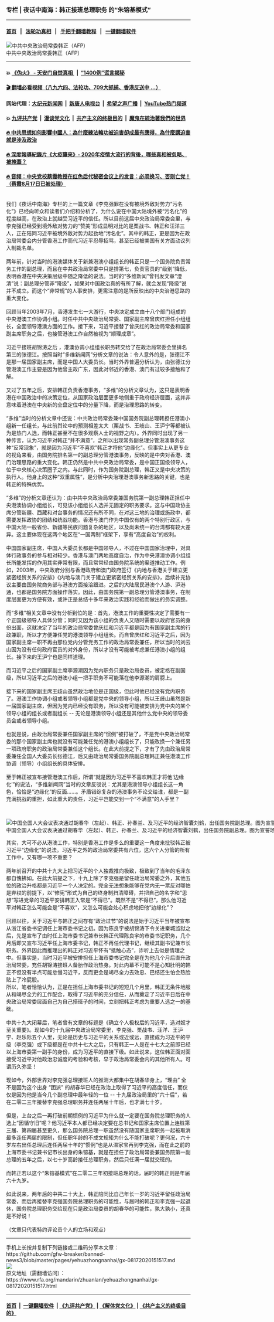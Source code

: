 ### 专栏 | 夜话中南海：韩正接班总理职务 的“朱镕基模式”
------------------------

#### [首页](https://github.com/gfw-breaker/banned-news3/blob/master/README.md) &nbsp;&nbsp;|&nbsp;&nbsp; [法轮功真相](https://github.com/begood0513/basic/blob/master/README.md)  &nbsp;&nbsp;|&nbsp;&nbsp; [手把手翻墙教程](https://github.com/gfw-breaker/guides/wiki)  &nbsp;&nbsp;|&nbsp;&nbsp; [一键翻墙软件](https://github.com/gfw-breaker/nogfw/blob/master/README.md)  



<div id="headerimg">
 <img alt="中共中央政治局常委韩正（AFP）" src="https://www.rfa.org/mandarin/yataibaodao/junshiwaijiao/ko-01172018101705.html/p8500521a51141279.jpg/image" title="中共中央政治局常委韩正（AFP）"/>
 <div id="headerimgcontents">
  <div id="headerimgcaption">
   <span>
    中共中央政治局常委韩正（AFP）
   </span>
   <!-- zoomattribute -->
  </div>
  <!-- headerimgcaption -->
 </div>
 <!-- headerimagecontents -->
</div>

<hr/>


#### 💥 [《伪火》 - 天安门自焚真相 ](http://141.164.51.119:10000/videos/blog/weihuo.html)&nbsp; |&nbsp; [“1400例”谎言揭秘  ](http://141.164.51.119:10000/videos/blog/jiexi1400.html)

#### [ 🎬  翻墙必看视频（八九六四、法轮功、709大抓捕、香港反送中 ...）](https://github.com/gfw-breaker/links/blob/master/banned.md)

#### 网站代理：[大纪元新闻网](http://167.172.10.89:10080/gb/) &nbsp;|&nbsp; [新唐人电视台](http://167.172.10.89:8808/gb/) &nbsp;|&nbsp; [希望之声广播](http://167.172.10.89/radio.html) &nbsp;|&nbsp; [YouTube热门频道](http://158.247.203.241/youtube.html)

#### 💥 [九评共产党](http://141.164.51.119:10000/videos/res/jiuping/)&nbsp; |&nbsp; [漫谈党文化](http://141.164.51.119:10000/videos/res/mtdwh/)&nbsp; |&nbsp; [共产主义的终极目的](http://141.164.51.119:10000/videos/res/zjmd/)&nbsp; |&nbsp; [魔鬼在統治著我們的世界](http://141.164.51.119:10000/videos/res/TheSpecter/)  

#### [ 🔥  中共思想如何影響中國人：為什麼練法輪功被迫害卻成最有應得，為什麼講迫害就是涉及政治](http://141.164.51.119:10000/videos/news/truth01.html)

#### [ 🔥  深度報導紀錄片《大疫襲來》- 2020年疫情大流行的背後，哪些真相被忽略、被掩蓋？](http://141.164.51.119:10000/videos/news/../corona/index.html)

#### [ 🔥  音频：中央党校蔡霞教授在红色后代秘密会议上的发言：必须换习、否则亡党！（蔡霞8月17日已被处理）](http://141.164.51.119:10000/videos/news/caixia.html)

<div id="storytext">
 <div>
  <div class="slot_header">
  </div>
 </div>
 <p>
  <br/>
  我们《夜话中南海》专栏的上一篇文章《李克强罪在没有被境外敌对势力“污名化”》已经向听众和读者们介绍和分析了，为什么说在中国大陆境外被“污名化”的程度越高，在政治上就越受习近平的信任。所以目前这届中央政治局常委会里，与李克强已经受到境外敌对势力的“赞美”形成显明对比的是栗战书、韩正和汪洋三人，正在陪同习近平被境外敌对势力起劲地“污名化”。其中的韩正，更是因为在政治局常委会内分管香港工作而代习近平忍辱招骂，甚至已经被美国有关方面动议列入制裁名单。
  <br/>
  <br/>
  两年前，针对当时的港澳媒体关于新兼港澳小组组长的韩正只是一个国务院负责常务工作的副总理，而且在中共政治局常委中只是排第七，负责官员的“级别”降低，表明香港在中央决策层级中随之降低的说法。当时的“多维新闻”曾刊发文章“澄清”说：副总理分管非“降级”，如果对中国政治真的有所了解，就会发现“降级”说并不成立。而这个“非常规”的人事安排，更需注意的是所反映出的中央治港思路的重大变化。
  <br/>
  <br/>
  回顾当年2003年7月，香港发生七一大游行，中央决定成立由十八个部门组成的中央港澳工作协调小组。时任中共中央政治局常委、国家副主席曾庆红担任小组组长，全面领导港澳方面的工作。接下来，习近平接替了曾庆红的政治局常委和国家副主席职务之后，也接管港澳工作自然被视为“顺理成章”。
  <br/>
  <br/>
  习近平接班胡锦涛之后 ，港澳协调小组组长职务转交给了在政治局常委会里排名第三的张德江。按照当时“多维新闻网”分析文章的说法：令人意外的是，张德江不是那一届国家副主席，而是中国人大委员长。当时外界普遍分析认为，由张德江分管港澳工作主要是因为他曾主政广东，因此对邻近的香港、澳门有过较多接触和了解。
  <br/>
  <br/>
  又过了五年之后，安排韩正负责香港事务，“多维”的分析文章认为，这只是表明香港在中国政治中的决策定位，从国家政治层面更多地侧重于政府经济层面，这并非意味着港澳在中央新的全盘定位中的分量下降，而是治理思路的转变。
  <br/>
  <br/>
  “多维”当时的分析文章中还说：中共政治局常委兼中国国务院副总理韩担任港澳小组新一任组长，与此前舆论中的预测相差太大（栗战书、王岐山、王沪宁等都被认为是热门人选，而韩正甚至不在很多观察人士的视野之内）。外界同时出现了另一种传言，认为习近平对韩正“并不满意”，之所以出现常务副总理分管港澳事务这种“反常现象”，就是因为习近平“不喜欢”韩正才将他“边缘化”。但事实上从更专业的视角来看，由国务院排名第一的副总理分管港澳事务，反映的是中央对香港、澳门治理思路的重大变化。韩正仍然是中共中央政治局常委，是中国正国级领导人，位于中央核心决策圈子之内。与此同时，作为国务院副总理，韩正又是中央决策的执行人。他身上的这种“双重属性”，是分析中央治理港澳事务新思路的关键，也是韩正的特殊优势。
  <br/>
  <br/>
  “多维”的分析文章还认为：由中共中央政治局常委兼国务院第一副总理韩正担任中央港澳协调小组组长，可见该小组组长人选并无固定的职务要求。这与中国政协主席分管新疆、西藏和对台事务的情况还有所不同，在对这三地的治理或施政中，都需要发挥政协的团结和统战功能。香港与澳门作为中国仅有的两个特别行政区，与中国大陆一般省份、新疆等民族问题复杂的地区，以及尚未统一的台湾都有较大差异。这主要体现在这两个地区在“一国两制”框架下，享有“高度自治”的权利。
  <br/>
  <br/>
  中国国家副主席，中国人大委员长都是中国领导人，不过在中国国家治理中，对具体行政事务的参与相对较少。香港与澳门两地高度自治，作为中央港澳协调小组组长所能发挥的作用其实非常有限，而且常常经由国务院系统的渠道推动工作。例如，2003年，中央政府分别与香港政府和澳门政府签订《内地与香港关于建立更紧密经贸关系的安排》《内地与澳门关于建立更紧密经贸关系的安排》，后续补充协议主要由国务院商务部与港澳方面接洽跟进。之后的大陆居民港澳个人游、沪港通，也都是国务院方面操作落实。因此，由国务院第一副总理分管港澳事务，在制度层面更为方便有效，或许正是总结十多年来政治实践和经验而做出的务实调整。
  <br/>
  <br/>
  而“多维”相关文章中没有分析到位的是：首先，港澳工作的重要性决定了需要有一个正国级领导人具体分管；同时又因为该小组的负责人又随时需要以政府官员的身份出面，这就决定了当年的政治局常委曾庆红和习近平都是因为有国家副主席的行政兼职，所以才方便兼任党的港澳领导小组组长。而自曾庆红和习近平之后，因为国家副主席一职不再由那位党内分管党务工作的政治局常委兼任，所以当时的刘云山因为没有任何政府官员的对外身份，所以才没有可能被考虑兼任港澳小组的组长。接下来的王沪宁也是同样道理。
  <br/>
  <br/>
  而习近平之后的国家副主席李源潮因为党内职务只是政治局委员，被定格在副国级，所以习近平之后的港澳小组一把手职务不可能落在他李源潮的肩膀上。
  <br/>
  <br/>
  接下来的国家副主席王歧山虽然政治地位是正国级，但此时他已经没有党内职务了。港澳工作协调小组或者领导小组都是党中央的领导小组，所以王歧山虽然是新一届国家副主席，但因为党内已经没有职务，所以没有可能被安排为党中央的某个领导小组的组长或者副组长 -- 无论是港澳领导小组还是其他什么党中央的领导委员会或者领导小组。
  <br/>
  <br/>
  也就是说，由政治局常委兼任国家副主席的“惯例”被打破了，不是党中央政治局常委的那个国家副主席也就没有可能兼任党的港澳小组组长了，只能改换一个兼任另一项政府职务的政治局常委兼任这个组长。在此大前提之下，才有了先由政治局常委兼任全国人大委员长张德江，后又由政治局常委国务院副总理韩正兼任港澳工作协调（领导）小组组长的具体安排。
  <br/>
  <br/>
  至于韩正被宣布接管港澳工作后，所谓“就是因为习近平不喜欢韩正才将他‘边缘化’”的说法，“多维新闻网”当时的文章反驳说：尤其是港澳领导小组组长这一角色，恰恰是“边缘化”的反面……。矛盾错综复杂的港澳事务不论交给谁，都是一副充满挑战的重担，如此重大的责任，习近平岂能交到一个“不满意”的人手里？
 </p>
 <p>
  <br/>
  <div class="image-inline captioned" style="width:5000px;">
   <div style="width:5000px;">
    <img alt="中国全国人大会议表决通过胡春华（左起）、韩正、孙春兰、及习近平的经济智囊刘鹤，出任国务院副总理。图为宣誓场景。（美联社）" src="https://www.rfa.org/mandarin/yataibaodao/zhengzhi/ql2-03192018102128.html/AP_18078171571661.jpg" title="中国全国人大会议表决通过胡春华（左起）、韩正、孙春兰、及习近平的经济智囊刘鹤，出任国务院副总理。图为宣誓场景。（美联社）"/>
   </div>
   <div class="image-caption">
    <span style="width:5000px;">
     中国全国人大会议表决通过胡春华（左起）、韩正、孙春兰、及习近平的经济智囊刘鹤，出任国务院副总理。图为宣誓场景。（美联社）
    </span>
    <span class="copyright">
    </span>
   </div>
  </div>
 </p>
 <p>
  其实，大可不必从港澳工作，特别是香港工作是多么的重要这一角度来批驳韩正被习近平“边缘化”的说法。习近平之外的政治局常委共有六位，这六个人分管的所有工作中，又有哪一项不重要？
  <br/>
  <br/>
  两年前召开的中共十九大上把习近平的个人独裁推向极致，极致到了当年的毛泽东都自愧拂如。在此大前提之下，十九上除了李克强是留任政治局常委之外，其他五位的政治升格都是习近平一个人决定的。完全无法想象能够在党内无一票反对哪怕是弃权的前提下，以“修宪”形式为自己的终身制扫清障碍，并把自己的名字和“思想”写进党章的习近平安排韩正入常是“不得已”。既然不是“不得已”，那么他习近平对韩正怎么可能会是“不喜欢”，又怎么可能会处心积虑地把他“边缘化”？
  <br/>
  <br/>
  回顾以往，关于习近平与韩正之间存有“政治过节”的说法是始于习近平当年被宣布从浙江省委书记调任上海市委书记之初。因为陈良宇被胡锦涛下令关进秦城监狱之后，先是宣布了由时任上海市委书记兼市长韩正代理陈良宇的市委书记职务，几个月后即又宣布习近平任上海市委书记，韩正不再任代理书记，继续其副书记兼市长职务。外界因此而推理出的韩正对习近平怀有“抵触心态”，诈听上去似是情理之中。但事实是，当时习近平被安排担任上海市委书记完全是在为他几个月后直升政治局常委，充任胡锦涛接班人备胎作政治热身。对此内幕不可能不是心知肚明的韩正不但没有半点可能怠慢习近平，反而更会是竭尽全力去效忠、巴结还生怕会热脸贴上了冷屁股。
  <br/>
  所以，笔者恰恰认为，正是在担任上海市委书记的短短几个月里，韩正无条件地服从和竭尽全力的工作配合，取得了习近平的充分信任，从而奠定了习近平日后在中央政治局常委层面自己为自己搭班子的时间，立刻把韩正考虑为重要人选之一的基础。
  <br/>
  <br/>
  中共十九大闭幕后，笔者曾有文章的标题是《确立个人极权后的习近平，选对奴才至关重要》。现如今的十九届中央政治局常委里，李克强、栗战书、汪洋、王沪宁、赵乐际五个人里，无论是历史与习近平的关系或近或远，直接成为习近平的平级（李克强）或下级都是在中共十七大之后，只有韩正一人是在十七大之前即已经以上海市委第一副手的身份，成为习近平的直接下级。如此说来，这位韩正面对面接受习近平对他政治忠诚度的考验和考核，早于政治局常委会内的其他所有人。可谓历久弥坚！
  <br/>
  <br/>
  现如今，外部世界对李克强总理接班人的推测大都集中在胡春华身上，“理由” 全不是因为这个出身 “团派” 的胡春华已经在政治上取得了习近平的高度信任，而仅仅是因为他是当今几个副总理中最年轻的一位 -- 十九届政治局里的“六十后”，若在二零二三年接替李克强总理职务并连任两届十年后，也才满七十岁。
  <br/>
  <br/>
  但是，上台之后一再打破前朝惯例的习近平为什么就一定要在国务院总理职务的人选上“因循守旧”呢？他习近平本人都已经决定要在总书记和国家主席位置上连桩第三届、第四届甚至更久，那么国务院总理一职虽然没有随国家主席职务一起被取消最多连任两届的限制，但任职年龄的不成文规矩为什么不能打破呢？更何况，六十岁左右出任总理后连任两届十年的”惯例“也是从温家宝再到李克强，而在此之前的上海市委书记兼书记市长出身的朱镕基，就是在担任了政治局常委兼国务院第一副总理的五年之后，以七十岁高龄接任总理职务，然后只任满一届就交班的。
  <br/>
  <br/>
  而韩正若以这个“朱镕基模式”在二零二三年初接班总理的话，届时的韩正则是年届六十九岁。
  <br/>
  <br/>
  如此说来，两年后的中共二十大上，韩正陪同比自己年长一岁的习近平留任政治局常委，而后再接替李克强国务院总理职务的可能性，与届时的韩正和李克强一起退休，国务院总理职务交给现在只是政治局委员的胡春华的可能性，孰大孰小，还真是不好说！
  <br/>
  <br/>
  （文章只代表特约评论员个人的立场和观点）
 </p>
</div>

<hr/>
手机上长按并复制下列链接或二维码分享本文章：<br/>
https://github.com/gfw-breaker/banned-news3/blob/master/pages/yehuazhongnanhai/gx-08172020151517.md <br/>
<a href='https://github.com/gfw-breaker/banned-news3/blob/master/pages/yehuazhongnanhai/gx-08172020151517.md'><img src='https://github.com/gfw-breaker/banned-news3/blob/master/pages/yehuazhongnanhai/gx-08172020151517.md.png'/></a> <br/>
原文地址（需翻墙访问）：https://www.rfa.org/mandarin/zhuanlan/yehuazhongnanhai/gx-08172020151517.html


------------------------
#### [首页](https://github.com/gfw-breaker/banned-news3/blob/master/README.md) &nbsp;|&nbsp; [一键翻墙软件](https://github.com/gfw-breaker/nogfw/blob/master/README.md) &nbsp;| [《九评共产党》](https://github.com/gfw-breaker/9ping.md/blob/master/README.md#九评之一评共产党是什么) | [《解体党文化》](https://github.com/gfw-breaker/jtdwh.md/blob/master/README.md) | [《共产主义的终极目的》](https://github.com/gfw-breaker/gczydzjmd.md/blob/master/README.md)


<img src='http://gfw-breaker.win/banned-news3/pages/yehuazhongnanhai/gx-08172020151517.md' width='0px' height='0px'/>